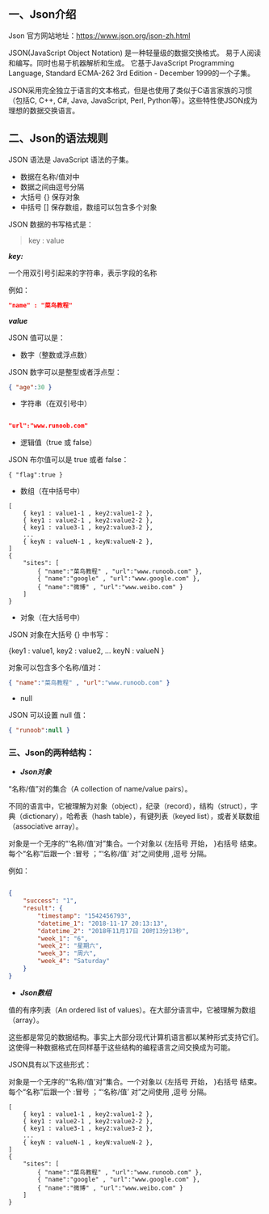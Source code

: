 
## 一、Json介绍


Json 官方网站地址：https://www.json.org/json-zh.html

JSON(JavaScript Object Notation) 是一种轻量级的数据交换格式。 易于人阅读和编写。同时也易于机器解析和生成。 它基于JavaScript Programming Language, Standard ECMA-262 3rd Edition - December 1999的一个子集。 

JSON采用完全独立于语言的文本格式，但是也使用了类似于C语言家族的习惯（包括C, C++, C#, Java, JavaScript, Perl, Python等）。这些特性使JSON成为理想的数据交换语言。

## 二、Json的语法规则

JSON 语法是 JavaScript 语法的子集。

- 数据在名称/值对中
- 数据之间由逗号分隔
- 大括号 {} 保存对象
- 中括号 [] 保存数组，数组可以包含多个对象


JSON 数据的书写格式是：

 >key : value


***key:***

一个用双引号引起来的字符串，表示字段的名称


例如：
```json
"name" : "菜鸟教程"
```

***value***

JSON 值可以是：

- 数字（整数或浮点数）

JSON 数字可以是整型或者浮点型：

```json
{ "age":30 }
```

- 字符串（在双引号中）


```json

"url":"www.runoob.com"

```

- 逻辑值（true 或 false）


JSON 布尔值可以是 true 或者 false：

```
{ "flag":true }
```

- 数组（在中括号中）

```jaon
[
    { key1 : value1-1 , key2:value1-2 }, 
    { key1 : value2-1 , key2:value2-2 }, 
    { key1 : value3-1 , key2:value3-2 }, 
    ...
    { keyN : valueN-1 , keyN:valueN-2 }, 
]
{
    "sites": [
        { "name":"菜鸟教程" , "url":"www.runoob.com" }, 
        { "name":"google" , "url":"www.google.com" }, 
        { "name":"微博" , "url":"www.weibo.com" }
    ]
}
```


- 对象（在大括号中）

JSON 对象在大括号 {} 中书写：

{key1 : value1, key2 : value2, ... keyN : valueN }

对象可以包含多个名称/值对：

```json
{ "name":"菜鸟教程" , "url":"www.runoob.com" }
```

- null

JSON 可以设置 null 值：

```json
{ "runoob":null }
```

### 三、Json的两种结构：

* ***Json对象*** 

“名称/值”对的集合（A collection of name/value pairs）。

不同的语言中，它被理解为对象（object），纪录（record），结构（struct），字典（dictionary），哈希表（hash table），有键列表（keyed list），或者关联数组 （associative array）。

对象是一个无序的“‘名称/值’对”集合。一个对象以 {左括号 开始， }右括号 结束。每个“名称”后跟一个 :冒号 ；“‘名称/值’ 对”之间使用 ,逗号 分隔。

例如：

```json

{
    "success": "1",
    "result": {
        "timestamp": "1542456793",
        "datetime_1": "2018-11-17 20:13:13",
        "datetime_2": "2018年11月17日 20时13分13秒",
        "week_1": "6",
        "week_2": "星期六",
        "week_3": "周六",
        "week_4": "Saturday"
    }
}

```



* ***Json数组***

值的有序列表（An ordered list of values）。在大部分语言中，它被理解为数组（array）。

这些都是常见的数据结构。事实上大部分现代计算机语言都以某种形式支持它们。这使得一种数据格式在同样基于这些结构的编程语言之间交换成为可能。

JSON具有以下这些形式：

对象是一个无序的“‘名称/值’对”集合。一个对象以 {左括号 开始， }右括号 结束。每个“名称”后跟一个 :冒号 ；“‘名称/值’ 对”之间使用 ,逗号 分隔。

```jaon
[
    { key1 : value1-1 , key2:value1-2 }, 
    { key1 : value2-1 , key2:value2-2 }, 
    { key1 : value3-1 , key2:value3-2 }, 
    ...
    { keyN : valueN-1 , keyN:valueN-2 }, 
]
{
    "sites": [
        { "name":"菜鸟教程" , "url":"www.runoob.com" }, 
        { "name":"google" , "url":"www.google.com" }, 
        { "name":"微博" , "url":"www.weibo.com" }
    ]
}
```

